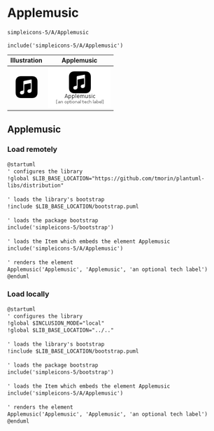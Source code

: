 # Applemusic


```text
simpleicons-5/A/Applemusic
```

```text
include('simpleicons-5/A/Applemusic')
```



| Illustration | Applemusic |
| :---: | :---: |
| ![illustration for Illustration](../../simpleicons-5/A/Applemusic.png) | ![illustration for Applemusic](../../simpleicons-5/A/Applemusic.Local.png) |




## Applemusic

### Load remotely
```plantuml
@startuml
' configures the library
!global $LIB_BASE_LOCATION="https://github.com/tmorin/plantuml-libs/distribution"

' loads the library's bootstrap
!include $LIB_BASE_LOCATION/bootstrap.puml

' loads the package bootstrap
include('simpleicons-5/bootstrap')

' loads the Item which embeds the element Applemusic
include('simpleicons-5/A/Applemusic')

' renders the element
Applemusic('Applemusic', 'Applemusic', 'an optional tech label')
@enduml
```

### Load locally
```plantuml
@startuml
' configures the library
!global $INCLUSION_MODE="local"
!global $LIB_BASE_LOCATION="../.."

' loads the library's bootstrap
!include $LIB_BASE_LOCATION/bootstrap.puml

' loads the package bootstrap
include('simpleicons-5/bootstrap')

' loads the Item which embeds the element Applemusic
include('simpleicons-5/A/Applemusic')

' renders the element
Applemusic('Applemusic', 'Applemusic', 'an optional tech label')
@enduml
```

